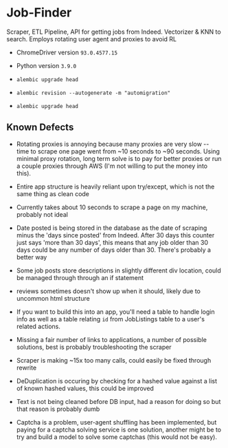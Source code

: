 # Job-Finder
Scraper, ETL Pipeline, API for getting jobs from Indeed.  Vectorizer & KNN to search.
Employs rotating user agent and proxies to avoid RL

- ChromeDriver version `93.0.4577.15`
- Python version `3.9.0`

- `alembic upgrade head`
- `alembic revision --autogenerate -m "automigration"`
- `alembic upgrade head`


## Known Defects

- Rotating proxies is annoying because many proxies are very slow -- time to scrape one page went from ~10 seconds to ~90 seconds.  Using minimal proxy rotation, long term solve is to pay for better proxies or run a couple proxies through AWS (I'm not willing to put the money into this).

- Entire app structure is heavily reliant upon try/except, which is not the same thing as clean code

- Currently takes about 10 seconds to scrape a page on my machine, probably not ideal

- Date posted is being stored in the database as the date of scraping minus the 'days since posted' from Indeed.  After 30 days this counter just says 'more than 30 days', this means that any job older than 30 days could be any number of days older than 30.  There's probably a better way

- Some job posts store descriptions in slightly different div location, could be managed through through an if statement

- reviews sometimes doesn't show up when it should, likely due to uncommon html structure

- If you want to build this into an app, you'll need a table to handle login info as well as a table relating `id` from JobListings table to a user's related actions.

- Missing a fair number of links to applications, a number of possible solutions, best is probably troubleshooting the scraper

- Scraper is making ~15x too many calls, could easily be fixed through rewrite

- DeDuplication is occuring by checking for a hashed value against a list of known hashed values, this could be improved

- Text is not being cleaned before DB input, had a reason for doing so but that reason is probably dumb

- Captcha is a problem, user-agent shuffling has been implemented, but paying for a captcha solving service is one solution, another might be to try and build a model to solve some captchas (this would not be easy).
